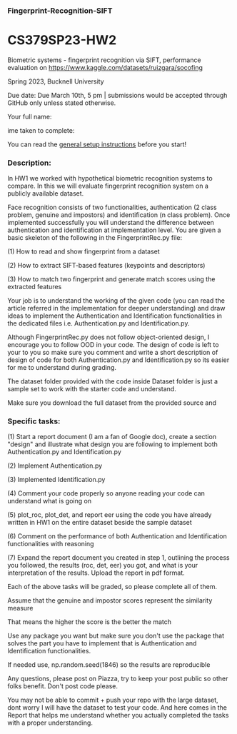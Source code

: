 ### Fingerprint-Recognition-SIFT

# CS379SP23-HW2

Biometric systems - fingerprint recognition via SIFT, performance evaluation on https://www.kaggle.com/datasets/ruizgara/socofing

Spring 2023, Bucknell University 

Due date: Due March 10th, 5 pm | submissions would be accepted through GitHub only unless stated otherwise.

Your full name:  

ime taken to complete:  

You can read the [general setup instructions](https://docs.google.com/document/d/1A1BGTjrnIgJXBYV0qg_ZrlOLL4x0hzlaSt6ryFXMbQE/edit?usp=sharing) before you start!

### Description: 

In HW1 we worked with hypothetical biometric recognition systems to compare. In this we will evaluate fingerprint recognition system on a publicly available dataset.

Face recognition consists of two functionalities, authentication (2 class problem, genuine and impostors) and identification (n class problem).
Once implemented successfully you will understand the difference between authentication and identification at implementation level. 
You are given a basic skeleton of the following in the FingerprintRec.py file: 

(1) How to read and show fingerprint from a dataset

(2) How to extract SIFT-based features (keypoints and descriptors)

(3) How to match two fingerprint and generate match scores using the extracted features

Your job is to understand the working of the given code (you can read the article referred in the implementation for deeper understanding)
and draw ideas to implement the Authentication and Identification functionalities in the dedicated files i.e. Authentication.py and Identification.py. 

Although FingerprintRec.py does not follow object-oriented design, I encourage you to follow OOD in your code. The design of code is left to your 
to you so make sure you comment and write a short description of design of code for both Authentication.py and Identification.py so its easier for me to understand during grading. 


The dataset folder provided with the code inside Dataset folder is just a sample set to work with the starter code and understand. 

Make sure you download the full dataset from the provided source and  

### Specific tasks: 

(1) Start a report document (I am a fan of Google doc), create a section "design" and illustrate what design you are following to implement both Authentication.py and Identification.py 

(2) Implement Authentication.py

(3) Implemented Identification.py

(4) Comment your code properly so anyone reading your code can understand what is going on

(5) plot_roc, plot_det, and report eer using the code you have already written in HW1 on the entire dataset beside the sample dataset

(6) Comment on the performance of both Authentication and Identification functionalities with reasoning  

(7) Expand the report document you created in step 1, outlining the process you followed, the results (roc, det, eer) you got, and what is your interpretation of the results. Upload the report in pdf format.

Each of the above tasks will be graded, so please complete all of them. 

Assume that the genuine and impostor scores represent the similarity measure

That means the higher the score is the better the match

Use any package you want but make sure you don't use the package that solves the part you have to implement that is Authentication and Identification functionalities. 

If needed use, np.random.seed(1846) so the results are reproducible

Any questions, please post on Piazza, try to keep your post public so other folks benefit. Don't post code please.

You may not be able to commit + push your repo with the large dataset, dont worry I will have the dataset to test your code. And here comes in the Report that helps me understand whether you actually completed the tasks with a proper understanding. 



